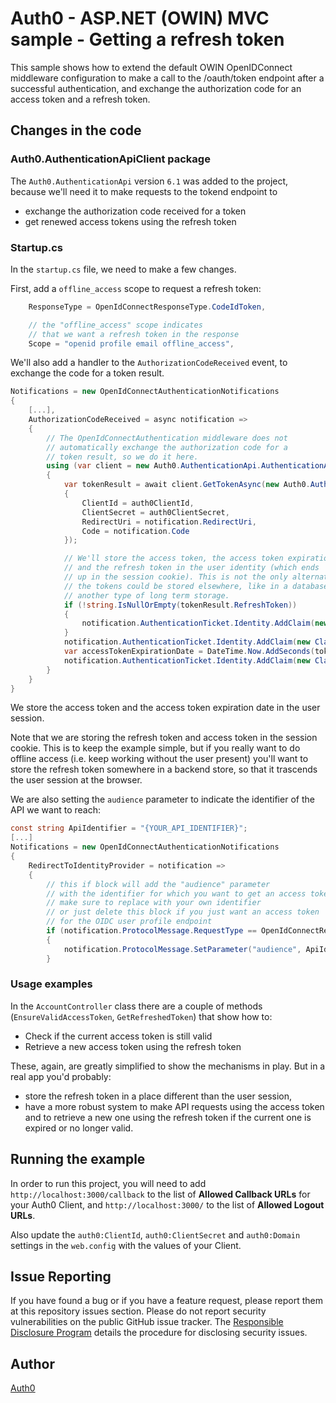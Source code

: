﻿# Auth0 - ASP.NET (OWIN) MVC sample - Getting a refresh token

This sample shows how to extend the default OWIN OpenIDConnect middleware configuration to
make a call to the /oauth/token endpoint after a successful authentication, and exchange the
authorization code for an access token and a refresh token.

## Changes in the code

### Auth0.AuthenticationApiClient package

The `Auth0.AuthenticationApi` version `6.1` was added to the project, because we'll need it to
make requests to the tokend endpoint to
 - exchange the authorization code received for a token
 - get renewed access tokens using the refresh token

### Startup.cs

In the `startup.cs` file, we need to make a few changes.

First, add a `offline_access` scope to request a refresh token:

```cs
    ResponseType = OpenIdConnectResponseType.CodeIdToken,

    // the "offline_access" scope indicates 
    // that we want a refresh token in the response
    Scope = "openid profile email offline_access",
```

We'll also add a handler to the `AuthorizationCodeReceived` event, to exchange the code for a 
token result. 

```cs
Notifications = new OpenIdConnectAuthenticationNotifications
{
    [...],
    AuthorizationCodeReceived = async notification =>
    {
        // The OpenIdConnectAuthentication middleware does not
        // automatically exchange the authorization code for a
        // token result, so we do it here.
        using (var client = new Auth0.AuthenticationApi.AuthenticationApiClient(auth0Domain))
        {
            var tokenResult = await client.GetTokenAsync(new Auth0.AuthenticationApi.Models.AuthorizationCodeTokenRequest
            {
                ClientId = auth0ClientId,
                ClientSecret = auth0ClientSecret,
                RedirectUri = notification.RedirectUri,
                Code = notification.Code
            });

            // We'll store the access token, the access token expiration
            // and the refresh token in the user identity (which ends
            // up in the session cookie). This is not the only alternative,
            // the tokens could be stored elsewhere, like in a database or
            // another type of long term storage.
            if (!string.IsNullOrEmpty(tokenResult.RefreshToken))
            {
                notification.AuthenticationTicket.Identity.AddClaim(new Claim("refresh_token", tokenResult.RefreshToken));
            }
            notification.AuthenticationTicket.Identity.AddClaim(new Claim("access_token", tokenResult.AccessToken));
            var accessTokenExpirationDate = DateTime.Now.AddSeconds(tokenResult.ExpiresIn);
            notification.AuthenticationTicket.Identity.AddClaim(new Claim("access_token_expires_at", accessTokenExpirationDate.ToString("o")));
        }
    }
}
```

We store the access token and the access token expiration date in the user session.

Note that we are storing the refresh token and access token in the session cookie.
This is to keep the example simple, but if you really want to do offline access 
(i.e. keep working without the user present) you'll want to store the refresh token 
somewhere in a backend store, so that it trascends the user session at the browser.

We are also setting the `audience` parameter to indicate the identifier of the API we want to reach:

```cs
const string ApiIdentifier = "{YOUR_API_IDENTIFIER}";
[...]
Notifications = new OpenIdConnectAuthenticationNotifications
{
    RedirectToIdentityProvider = notification =>
    {
        // this if block will add the "audience" parameter
        // with the identifier for which you want to get an access token
        // make sure to replace with your own identifier
        // or just delete this block if you just want an access token
        // for the OIDC user profile endpoint
        if (notification.ProtocolMessage.RequestType == OpenIdConnectRequestType.Authentication)
        {
            notification.ProtocolMessage.SetParameter("audience", ApiIdentifier);
        }
```
### Usage examples

In the `AccountController` class there are a couple of methods (`EnsureValidAccessToken`, `GetRefreshedToken`)
that show how to:
- Check if the current access token is still valid
- Retrieve a new access token using the refresh token

These, again, are greatly simplified to show the mechanisms in play. But in a real app you'd probably:
- store the refresh token in a place different than the user session,
- have a more robust system to make API requests using the access token and to retrieve a new one using 
the refresh token if the current one is expired or no longer valid.

## Running the example

In order to run this project, you will need to add `http://localhost:3000/callback` to the list of **Allowed Callback URLs** for your Auth0 Client, and `http://localhost:3000/` to the list of **Allowed Logout URLs**.

Also update the `auth0:ClientId`, `auth0:ClientSecret` and `auth0:Domain` settings in the `web.config` with the values of your Client.

## Issue Reporting

If you have found a bug or if you have a feature request, please report them at this repository issues section. Please do not report security vulnerabilities on the public GitHub issue tracker. The [Responsible Disclosure Program](https://auth0.com/whitehat) details the procedure for disclosing security issues.

## Author

[Auth0](https://auth0.com)